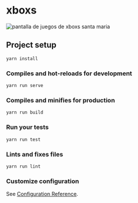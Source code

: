 # xboxs

![pantalla de juegos de xboxs santa maria](http://drive.google.com/uc?export=view&id=1avagFEXFQQPTBi7jxoKqE2MuenLkgYvr)

## Project setup
```
yarn install
```

### Compiles and hot-reloads for development
```
yarn run serve
```

### Compiles and minifies for production
```
yarn run build
```

### Run your tests
```
yarn run test
```

### Lints and fixes files
```
yarn run lint
```

### Customize configuration
See [Configuration Reference](https://cli.vuejs.org/config/).
